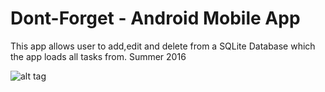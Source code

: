 # Dont-Forget - Android Mobile App
This app allows user to add,edit and delete from a SQLite Database which the app loads all tasks from.  Summer 2016

![alt tag](https://github.com/oskyd/DontForget/blob/master/Screenshots.jpg?raw=true)
